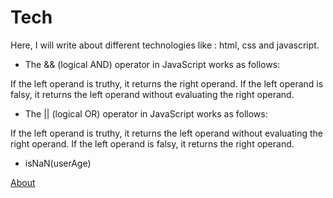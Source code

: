 # Tech

Here, I will write about different technologies like : html, css and javascript.

- The && (logical AND) operator in JavaScript works as follows:

If the left operand is truthy, it returns the right operand.
If the left operand is falsy, it returns the left operand without evaluating the right operand.

- The || (logical OR) operator in JavaScript works as follows:

If the left operand is truthy, it returns the left operand without evaluating the right operand.
If the left operand is falsy, it returns the right operand.

- isNaN(userAge)

[About](about.md)
